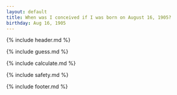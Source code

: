 ```yaml
---
layout: default
title: When was I conceived if I was born on August 16, 1905?
birthday: Aug 16, 1905
---
```


{% include header.md %}

{% include guess.md %}

{% include calculate.md %}

{% include safety.md %}

{% include footer.md %}



